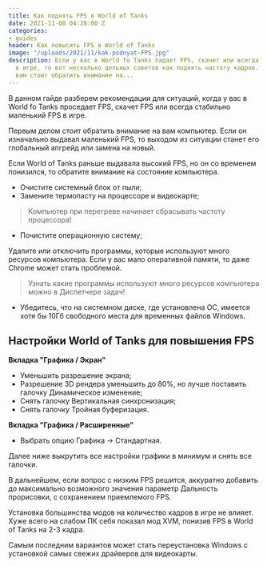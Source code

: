 ```yaml
---
title: Как поднять FPS в World of Tanks
date: 2021-11-08 04:28:00 Z
categories:
- guides
header: Как повысить FPS в World of Tanks
image: "/uploads/2021/11/kak-podnyat-FPS.jpg"
description: Если у вас в World fo Tanks падает FPS, скачет или всегда маленький FPS
  в игре, то вот несколько дельных советов как поднять частоту кадров. В первую очередь
  вам стоит обратить внимание на...
---
```


В данном гайде разберем рекомендации для ситуаций, когда у вас в World fo Tanks проседает FPS, скачет FPS или всегда стабильно маленький FPS в игре.

Первым делом стоит обратить внимание на вам компьютер. Если он изначально выдавал маленький FPS, то выходом из ситуации станет его глобальный апгрейд или замена на новый.

Если World of Tanks раньше выдавала высокий FPS, но он со временем понизился, то обратите внимание на состояние компьютера.

* Очистите системный блок от пыли;
* Замените термопасту на процессоре и видеокарте;

> Компьютер при перегреве начинает сбрасывать частоту процессора!

* Почистите операционную систему;

Удалите или отключить программы, которые используют много ресурсов компьютера. Если у вас мало оперативной памяти, то даже Chrome может стать проблемой. 

> Узнать какие программы используют много ресурсов компьютера можно в Диспетчере задач!

* Убедитесь, что на системном диске, где установлена ОС, имеется хотя бы 10Гб свободного места для временных файлов Windows.

## Настройки World of Tanks для повышения FPS

**Вкладка "Графика / Экран"**

* Уменьшить разрешение экрана;
* Разрешение 3D рендера уменьшить до 80%, но лучше поставить галочку Динамическое изменение;
* Снять галочку Вертикальная синхронизация;
* Снять галочку Тройная буферизация.

**Вкладка "Графика / Расширенные"**

* Выбрать опцию Графика -> Стандартная.

Далее ниже выкрутить все настройки графики в минимум и снять все галочки.

В дальнейшем, если вопрос с низким FPS решится, аккуратно добавить до максимально возможного значения параметр Дальность прорисовки, с сохранением приемлемого FPS.

Установка большинства модов на количество кадров в игре не влияет. Хуже всего на слабом ПК себя показал мод XVM, понизив FPS в World of Tanks на 2-3 кадра.

Самым последним вариантов может стать переустановка Windows с установкой самых свежих драйверов для видеокарты.